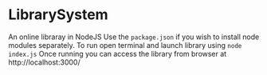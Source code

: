 # LibrarySystem
An online libraray in NodeJS
Use the `package.json` if you wish to install node modules separately.
To run open terminal and launch library using `node index.js`
Once running you can access the library from browser at http://localhost:3000/
